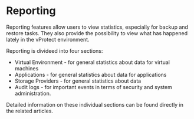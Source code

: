 # Reporting

Reporting features allow users to view statistics, especially for backup and restore tasks. They also provide the possibility to view what has happened lately in the vProtect environment.

Reporting is divideed into four sections:

* Virtual Environment - for general statistics about data for virtual machines
* Applications - for general statistics about data for applications
* Storage Providers - for general statistics about data
* Audit logs - for important events in terms of security and system administration.

Detailed information on these individual sections can be found directly in the related articles.

